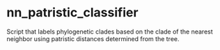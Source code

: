 # nn_patristic_classifier
Script that labels phylogenetic clades based on the clade of the nearest neighbor using patristic distances determined from the tree.
